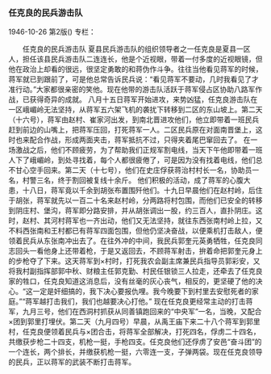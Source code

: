 ### 任克良的民兵游击队

1946-10-26
第2版()
专栏：

　　任克良的民兵游击队
    夏县民兵游击队的组织领导者之一任克良是夏县一区人，担任该县民兵游击队二连连长，他是个近视眼，带着一付多度的近视眼镜，但他在政治上却看的很远，很坚定勇敢的和蒋伪作斗争。往往当他看见蒋军的时候，蒋军就已到跟前了，可是他总常告诉民兵说：“看见蒋军不要动，几时我看见了才准行动。”大家都很亲密的笑他。现在他带的游击队活跃于蒋军侵占区协助八路军作战，已获得奇异的成就。
    八月十五日蒋军开始进攻，来势凶猛，任克良游击队在一区峨嵋岭无法坚持，从蒋军五六架飞机的袭扰下转移到二区的东山坡上。第二天（十六号），蒋军由赵村、崔家河出发，到南北晋进攻他们，他立即带着一班民兵赶到前边的山嘴上，把蒋军压回，打死蒋军一人。二区民兵原在对面南晋堡上，这时也来配合作战，形成两面夹击，蒋军抵抗不过，只得夹着尾巴窜回去了。
    在一场激战之后，他们不顾疲劳，为了帮助我们正规军割电线，当天下午他即带着一班人下了峨嵋岭，到处寻找着，每个人都很疲倦了，可是因为没有找着电线，他们总不甘心空手回来。第二天（十七号），他们在史庄俘获蒋治村村长一名，协助员一名，村警三名，终于割回被复线十余斤。
    他们积极的活动，成了蒋军的心腹大患，十八日，蒋军竟以千余到胡张布置围歼他们。十九日早晨他们在赵村岭，后住于胡张，蒋军就先以一百二十名来赵村岭，分两路将村包围，而他们已安全的转移到阴庄村、堡沟，蒋军即分路安排，并从胡张调出一股，约三百人，直扑阴庄。这时，赵村、其河村蒋军也一齐出动，他们又无法坚持，就往东西张南村岭上拉，又不料西张南和王村都已有蒋军四面包围，但他仍坚决奋战，以便乘机打击敌人，便领着民兵从东张南冲出去了。在往外冲的中间，我民兵郭奎元英勇牺牲，任克良同志回头一看他身上还带着枪，于是又返回去，不顾蒋军射击，拚着命把郭奎元身上的步枪夺了下来。这天蒋军到×村时，打死我农会副主席兼民兵指导员郭彩安，又将我村副指挥部郭中秋、财粮主任郭克勤、村民任银锁三人拉走，还牵去了任克良家的牲口，任克良知道这消息后，没有丝毫的灰心丧气，相反的，更坚硬了他的决心。“这一定是奸细搞的，我下决心要报仇哩。我今晚要下到村里去安慰死者的家庭。”“蒋军越打击我们，我们也越要决心打他。”
    现在任克良更经常主动的打击蒋军，九月三号，他们在西洞村抓获从同善镇跑回来的“中央军”一名，当晚，又配合×团到郭里打埋伏。第二天（九月四号）早晨，从禹王庙下来二十八个蒋军到郭里村，任克良便领着民兵与×团合击，将蒋军全部解决，打死四名，俘虏二十四名，共缴获步枪二十四支，机枪一挺，手枪四支。任克良他们还俘虏了安邑“奋斗团”的一个连长，两个排长，并缴获机枪一挺，六零连一支，子弹两袋。现在任克良领导的民兵，正以蒋军的武装不断打击蒋军。

